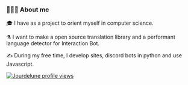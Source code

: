<!-- ## 👋 Hey there! I'm Jourdelune-->

### 👨🏻‍💻 About me


🎓 I have as a project to orient myself in computer science. 

⚗️ I want to make a open source translation library and a performant language detector for Interaction Bot.

✍️ During my free time, I develop sites, discord bots in python and use Javascript. 

[![Jourdelune profile views](https://u8views.com/api/v1/github/profiles/64205064/views/day-week-month-total-count.svg)](https://u8views.com/github/Jourdelune)
